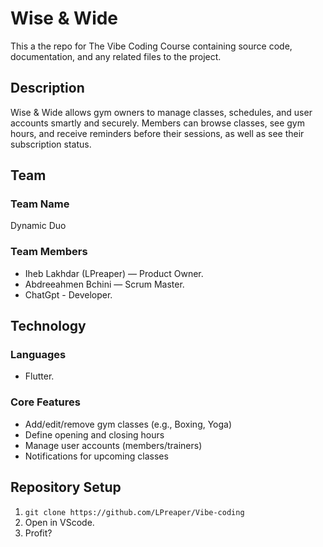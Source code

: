 # Wise & Wide
This a the repo for The Vibe Coding Course containing source code, documentation, and any related files to the project.
## Description
Wise & Wide allows gym owners to manage classes, schedules, and user accounts smartly and securely. Members can browse classes, see gym hours, and receive reminders before their sessions, as well as see their subscription status.

## Team
### Team Name
Dynamic Duo

### Team Members
- Iheb Lakhdar (LPreaper) — Product Owner. 
- Abdreeahmen Bchini  — Scrum Master.
- ChatGpt - Developer.

## Technology
### Languages
- Flutter.

### Core Features
- Add/edit/remove gym classes (e.g., Boxing, Yoga)
- Define opening and closing hours
- Manage user accounts (members/trainers)
- Notifications for upcoming classes

## Repository Setup
1. `git clone https://github.com/LPreaper/Vibe-coding`
2. Open in VScode.
3. Profit?
